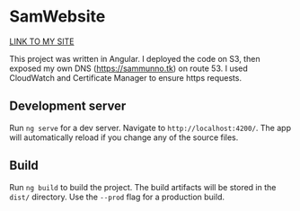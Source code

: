 # SamWebsite

<a href="https://sammunno.tk/">LINK TO MY SITE</a>

This project was written in Angular. I deployed the code on S3, then exposed my own DNS (https://sammunno.tk) on route 53. I used CloudWatch and Certificate Manager to ensure https requests. 

## Development server

Run `ng serve` for a dev server. Navigate to `http://localhost:4200/`. The app will automatically reload if you change any of the source files.

## Build

Run `ng build` to build the project. The build artifacts will be stored in the `dist/` directory. Use the `--prod` flag for a production build.


